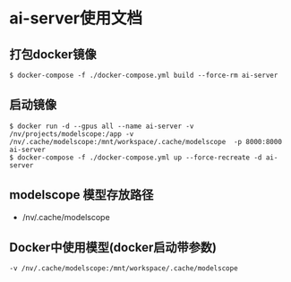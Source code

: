 # ai-server使用文档

## 打包docker镜像
```shell
$ docker-compose -f ./docker-compose.yml build --force-rm ai-server
```

## 启动镜像
```shell
$ docker run -d --gpus all --name ai-server -v /nv/projects/modelscope:/app -v /nv/.cache/modelscope:/mnt/workspace/.cache/modelscope  -p 8000:8000 ai-server
$ docker-compose -f ./docker-compose.yml up --force-recreate -d ai-server
```

## modelscope 模型存放路径
- /nv/.cache/modelscope

## Docker中使用模型(docker启动带参数)
```shell
-v /nv/.cache/modelscope:/mnt/workspace/.cache/modelscope
```